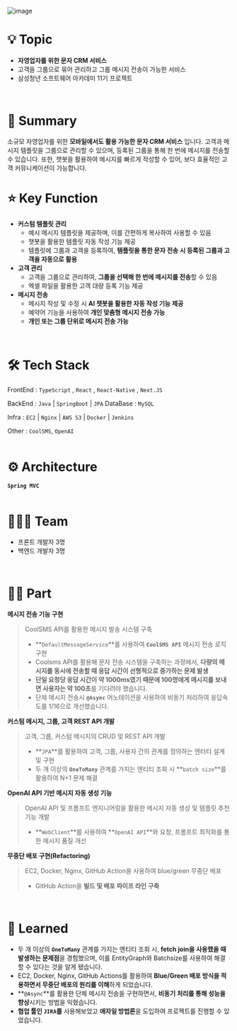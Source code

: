 ![image](https://github.com/user-attachments/assets/ee42c684-3407-4b63-9c0c-6a56a3f71395)


# 💡 Topic

- **자영업자를 위한 문자 CRM 서비스**
- 고객을 그룹으로 묶어 관리하고 그룹 메시지 전송이 가능한 서비스
- 삼성청년 소프트웨어 아카데미 11기 프로젝트
<br/>

# 📝 Summary

소규모 자영업자를 위한 **모바일에서도 활용 가능한 문자 CRM 서비스** 입니다. 고객과 메시지 템플릿을 그룹으로 관리할 수 있으며, 등록된 그룹을 통해 한 번에 메시지를 전송할 수 있습니다. 또한, 챗봇을 활용하여 메시지를 빠르게 작성할 수 있어, 보다 효율적인 고객 커뮤니케이션이 가능합니다.
<br/>

# ⭐️ Key Function

- **커스텀 템플릿 관리**
    - 예시 메시지 템플릿을 제공하며, 이를 간편하게 복사하여 사용할 수 있음
    - 챗봇을 활용한 템플릿 자동 작성 기능 제공
    - 템플릿에 그룹과 고객을 등록하여, **템플릿을 통한 문자 전송 시 등록된 그룹과 고객을 자동으로 활용**
- **고객 관리**
    - 고객을 그룹으로 관리하여, **그룹을 선택해 한 번에 메시지를 전송**할 수 있음
    - 엑셀 파일을 활용한 고객 대량 등록 기능 제공
- **메시지 전송**
    - 메시지 작성 및 수정 시 **AI 챗봇을 활용한 자동 작성 기능 제공**
    - 예약어 기능을 사용하여 **개인 맞춤형 메시지 전송 가능**
    - **개인 또는 그룹 단위로 메시지 전송 가능**
<br/>

# 🛠 Tech Stack

FrontEnd : `TypeScript` , `React` , `React-Native` , `Next.JS`

BackEnd : `Java` | `SpringBoot` | `JPA`
DataBase : `MySQL`

Infra : `EC2` | `Nginx` | `AWS S3` | `Docker` | `Jenkins`

Other : `CoolSMS`, `OpenAI`
<br/>
<br/>

# ⚙️ Architecture

**`Spring MVC`**
<br/>
<br/>

# 🧑🏻‍💻 Team

- 프론트 개발자 3명
- 백엔드 개발자 3명
<br/>

# 🤚🏻 Part

**메시지 전송 기능 구현**

> CoolSMS API를 활용한 메시지 발송 시스템 구축
> 
> - **`DefaultMessageService`**를 사용하여 **`CoolSMS API`** 메시지 전송 로직 구현
> - Coolsms API를 활용해 문자 전송 시스템을 구축하는 과정에서, **다량의 메시지를 동시에 전송할 때 응답 시간이 선형적으로 증가하는 문제 발생**
> - **단일 요청당 응답 시간이 약 1000ms였기 때문에 100명에게 메시지를 보내면 사용자는 약 100초**를 기다려야 했습니다.
> - 단체 메시지 전송시 **`@Async`** 어노테이션을 사용하여 비동기 처리하여 응답속도를 1/16으로 개선했습니다.

**커스텀 메시지, 그룹, 고객 REST API 개발**

> 고객, 그룹, 커스텀 메시지의 CRUD 및 REST API 개발
> 
> - **`JPA`**를 활용하여 고객, 그룹, 사용자 간의 관계를 정의하는 엔터티 설계 및 구현
> - 두 개 이상의 **`OneToMany`** 관계를 가지는 엔티티 조회 시 **`batch size`**를 활용하여 N+1 문제 해결

**OpenAI API 기반 메시지 자동 생성 기능**

> OpenAI API 및 프롬프트 엔지니어링을 활용한 메시지 자동 생성 및 템플릿 추천 기능 개발
> 
> - **`WebClient`**를 사용하여 **`OpenAI API`**와 요청, 프롬프트 최적화를 통한 메시지 품질 개선

**무중단 배포 구현(Refactoring)**

> EC2, Docker, Nginx, GitHub Action을 사용하여 blue/green 무중단 배포
> 
> - GitHub Action을 **빌드 및 배포 파이프 라인 구축**
<br/>

# 🤔 Learned

- 두 개 이상의 **`OneToMany`** 관계를 가지는 엔티티 조회 시, **fetch join을 사용했을 때 발생하는 문제점**을 경험했으며, 이를 EntityGraph와 Batchsize를 사용하여 해결 할 수 있다는 것을 알게 됐습니다.
- EC2, Docker, Nginx, GitHub Actions를 활용하여 **Blue/Green 배포 방식을 적용하면서 무중단 배포의 원리를 이해**하게 되었습니다.
- **`@Async`**를 활용한 단체 메시지 전송을 구현하면서, **비동기 처리를 통해 성능을 향상**시키는 방법을 익혔습니다.
- **협업 툴인 `JIRA`를** 사용해보았고 **애자일 방법론**을 도입하여 프로젝트를 진행할 수 있었습니다.
